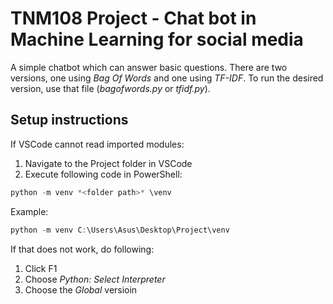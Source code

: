# TNM108 Project - Chat bot in Machine Learning for social media
A simple chatbot which can answer basic questions. There are two versions, one using *Bag Of Words* and one using *TF-IDF*. To run the desired version, use that file (*bagofwords.py* or *tfidf.py*).

## Setup instructions
If VSCode cannot read imported modules:
1. Navigate to the Project folder in VSCode
2. Execute following code in PowerShell:
```PowerShell
python -m venv *<folder path>* \venv
```
Example: 
```PowerShell
python -m venv C:\Users\Asus\Desktop\Project\venv
```

If that does not work, do following:
1. Click F1
2. Choose *Python: Select Interpreter*
3. Choose the *Global* versioin